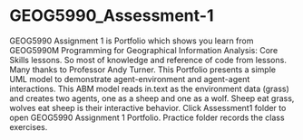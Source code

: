 # GEOG5990_Assessment-1
GEOG5990 Assignment 1 is Portfolio which shows you learn from GEOG5990M Programming for Geographical Information Analysis: Core Skills lessons.
So most of knowledge and reference of code from lessons. Many thanks to Professor Andy Turner.
This Portfolio presents a simple UML model to demonstrate agent-environment and agent-agent interactions.
This ABM model reads in.text as the environment data (grass) and creates two agents, one as a sheep and one as a wolf.
Sheep eat grass, wolves eat sheep is their interactive behavior.
Click Assessment1 folder to open GEOG5990 Assignment 1 Portfolio.
Practice folder records the class exercises.

